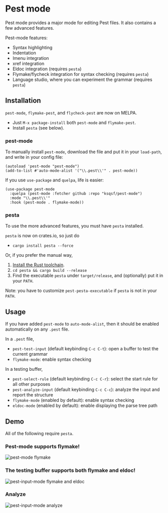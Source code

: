 # Pest mode

Pest mode provides a major mode for editing Pest files.  It also contains a few advanced features.

Pest-mode features:
* Syntax highlighting
* Indentation
* Imenu integration
* xref integration
* Eldoc integration (requires `pesta`)
* Flymake/flycheck integration for syntax checking (requires `pesta`)
* Language studio, where you can experiment the grammar (requires `pesta`)

## Installation

`pest-mode`, `flymake-pest`, and `flycheck-pest` are now on MELPA.

+ Just `M-x package-install` both `pest-mode` and `flymake-pest`.
+ Install `pesta` (see below).

### pest-mode

To manually install `pest-mode`, download the file and put it in your `load-path`, and write in your config file:

```emacs-lisp
(autoload 'pest-mode "pest-mode")
(add-to-list #'auto-mode-alist '("\\.pest\\'" . pest-mode))
```

If you use `use-package` and `quelpa`, life is easier:

```emacs-lisp
(use-package pest-mode
  :quelpa (pest-mode :fetcher github :repo "ksqsf/pest-mode")
  :mode "\\.pest\\'"
  :hook (pest-mode . flymake-mode))
```

### pesta

To use the more advanced features, you must have `pesta` installed.

`pesta` is now on crates.io, so just do

+ `cargo install pesta --force`

Or, if you prefer the manual way,

1. [Install the Rust toolchain](https://rustup.rs).
2. `cd pesta && cargo build --release`
3. Find the executable `pesta` under `target/release`, and
   (optionally) put it in your `PATH`.

Note: you have to customize `pest-pesta-executable` if `pesta` is not
in your `PATH`.

## Usage

If you have added `pest-mode` to `auto-mode-alist`, then it should be enabled automatically on any `.pest` file.

In a `.pest` file,

+ `pest-test-input` (default keybinding `C-c C-t`): open a buffer to test the current grammar
+ `flymake-mode`: enable syntax checking

In a testing buffer,

+ `pest-select-rule` (default keybinding `C-c C-r`): select the start rule for all other purposes
+ `pest-analyze-input` (default keybinding `C-c C-c`): analyze the input and report the structure
+ `flymake-mode` (enabled by default): enable syntax checking
+ `eldoc-mode` (enabled by default): enable displaying the parse tree path

## Demo

All of the following require `pesta`.

### Pest-mode supports flymake!

![pest-mode flymake](./screenshots/pest-flymake.gif)

### The testing buffer supports both flymake and eldoc!

![pest-input-mode flymake and eldoc](./screenshots/input-flymake-eldoc.gif)

### Analyze

![pest-input-mode analyze](./screenshots/input-analyze.gif)
